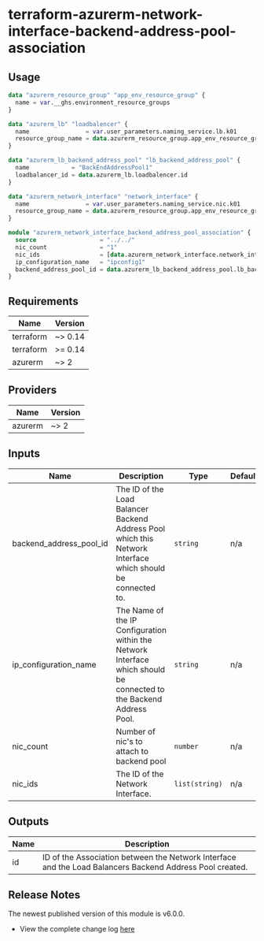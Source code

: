 # terraform-azurerm-network-interface-backend-address-pool-association

## Usage
``` terraform
data "azurerm_resource_group" "app_env_resource_group" {
  name = var.__ghs.environment_resource_groups
}

data "azurerm_lb" "loadbalencer" {
  name                = var.user_parameters.naming_service.lb.k01
  resource_group_name = data.azurerm_resource_group.app_env_resource_group.name
}

data "azurerm_lb_backend_address_pool" "lb_backend_address_pool" {
  name            = "BackEndAddressPool1"
  loadbalancer_id = data.azurerm_lb.loadbalencer.id
}

data "azurerm_network_interface" "network_interface" {
  name                = var.user_parameters.naming_service.nic.k01
  resource_group_name = data.azurerm_resource_group.app_env_resource_group.name
}

module "azurerm_network_interface_backend_address_pool_association" {
  source                  = "../../"
  nic_count               = "1"
  nic_ids                 = [data.azurerm_network_interface.network_interface.id]
  ip_configuration_name   = "ipconfig1"
  backend_address_pool_id = data.azurerm_lb_backend_address_pool.lb_backend_address_pool.id
}

```

## Requirements

| Name | Version |
|------|---------|
| terraform | ~> 0.14 |
| terraform | >= 0.14 |
| azurerm | ~> 2 |

## Providers

| Name | Version |
|------|---------|
| azurerm | ~> 2 |

## Inputs

| Name | Description | Type | Default | Required |
|------|-------------|------|---------|:--------:|
| backend\_address\_pool\_id | The ID of the Load Balancer Backend Address Pool which this Network Interface which should be connected to. | `string` | n/a | yes |
| ip\_configuration\_name | The Name of the IP Configuration within the Network Interface which should be connected to the Backend Address Pool. | `string` | n/a | yes |
| nic\_count | Number of nic's to attach to backend pool | `number` | n/a | yes |
| nic\_ids | The ID of the Network Interface. | `list(string)` | n/a | yes |

## Outputs

| Name | Description |
|------|-------------|
| id | ID of the Association between the Network Interface and the Load Balancers Backend Address Pool created. |

## Release Notes

The newest published version of this module is v6.0.0.

- View the complete change log [here](./changelog.md)
